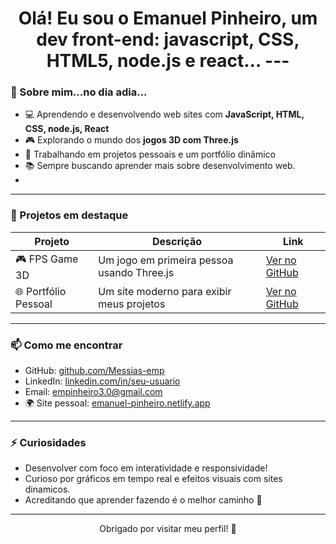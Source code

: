 <h1 align="center">Olá! Eu sou o Emanuel Pinheiro, um dev front-end: javascript, CSS, HTML5, node.js e react...
---

### 🧠 Sobre mim...no dia adia...
- 💻 Aprendendo e desenvolvendo web sites com **JavaScript, HTML, CSS, node.js, React**
- 🎮 Explorando o mundo dos **jogos 3D com Three.js**
- 🔭 Trabalhando em projetos pessoais e um portfólio dinâmico
- 📚 Sempre buscando aprender mais sobre desenvolvimento web.
- 

---

### 🚀 Projetos em destaque

| Projeto | Descrição | Link |
|--------|-----------|------|
| 🎮 FPS Game 3D | Um jogo em primeira pessoa usando Three.js | [Ver no GitHub](https://github.com/Messias-emp/fps-game) |
| 🌐 Portfólio Pessoal | Um site moderno para exibir meus projetos | [Ver no GitHub](https://github.com/Messias-emp/portfolio) |

---

### 📫 Como me encontrar
- GitHub: [github.com/Messias-emp](https://github.com/Messias-emp)
- LinkedIn: [linkedin.com/in/seu-usuario](https://linkedin.com/in/seu-usuario) <!-- (Me avise seu user se quiser atualizar) -->
- Email: empinheiro3.0@gmail.com <!-- (Pode mandar seu e-mail se quiser trocar) -->
- 🌍 Site pessoal: [emanuel-pinheiro.netlify.app](https://emanuel-pinheiro.netlify.app)

---

### ⚡ Curiosidades
- Desenvolver com foco em interatividade e responsividade!
- Curioso por gráficos em tempo real e efeitos visuais com sites dinamicos.
- Acreditando que aprender fazendo é o melhor caminho 🚀

---

<p align="center">Obrigado por visitar meu perfil! 🙌</p>

